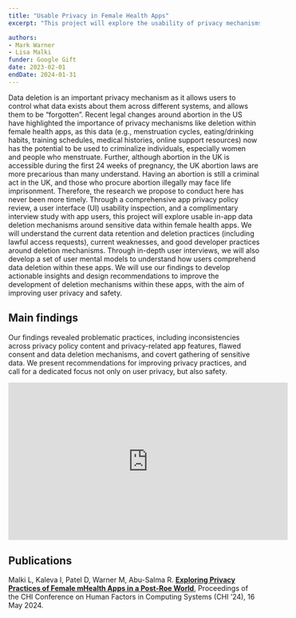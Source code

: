 ```yaml
---
title: "Usable Privacy in Female Health Apps"
excerpt: "This project will explore the usability of privacy mechanisms within female mHealth apps, focusing on features that allow users to management their data such as deletion and data portability mechanisms."

authors:
- Mark Warner
- Lisa Malki
funder: Google Gift
date: 2023-02-01
endDate: 2024-01-31
---
```


Data deletion is an important privacy mechanism as it allows users to control what data exists about them across different systems, and allows them to be “forgotten”. Recent legal changes around abortion in the US have highlighted the importance of privacy mechanisms like deletion within female health apps, as this data (e.g., menstruation cycles, eating/drinking habits, training schedules, medical histories, online support resources) now has the potential to be used to criminalize individuals, especially women and people who menstruate. Further, although abortion in the UK is accessible during the first 24 weeks of pregnancy, the UK abortion laws are more precarious than many understand. Having an abortion is still a criminal act in the UK, and those who procure abortion illegally may face life imprisonment. Therefore, the research we propose to conduct here has never been more timely. Through a comprehensive app privacy policy review, a user interface (UI) usability inspection, and a complimentary interview study with app users, this project will explore usable in-app data deletion mechanisms around sensitive data within female health apps. We will understand the current data retention and deletion practices (including lawful access requests), current weaknesses, and good developer practices around deletion mechanisms. Through in-depth user interviews, we will also develop a set of user mental models to understand how users comprehend data deletion within these apps. We will use our findings to develop actionable insights and design recommendations to improve the development of deletion mechanisms within these apps, with the aim of improving user privacy and safety.

## Main findings

Our findings revealed problematic practices, including inconsistencies across privacy policy content and privacy-related app features, flawed consent and data deletion mechanisms, and covert gathering of sensitive data. We present recommendations for improving privacy practices, and call for a dedicated focus not only on user privacy, but also safety.

<iframe width="560" height="315" src="https://www.youtube.com/embed/qwx8R6QM0aQ?si=ZfvfKJ-tlxYvr6DE" title="YouTube video player" frameborder="0" allow="accelerometer; autoplay; clipboard-write; encrypted-media; gyroscope; picture-in-picture; web-share" referrerpolicy="strict-origin-when-cross-origin" allowfullscreen></iframe>

## Publications

Malki L, Kaleva I, Patel D, Warner M, Abu-Salma R. **[Exploring Privacy Practices of Female mHealth Apps in a Post-Roe World](https://discovery.ucl.ac.uk/id/eprint/10188933)**, Proceedings of the CHI Conference on Human Factors in Computing Systems (CHI ’24), 16 May 2024.